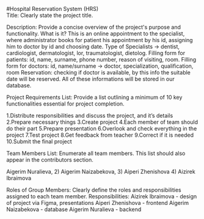 #Hospital Reservation System (HRS)                                       
Title: Clearly state the project title. 

Description: Provide a concise overview of the project's purpose and functionality.
What is it? This is an online appointment to the specialist, where administrator books for patient his appointment by his id, assigning him to doctor by id and choosing date.
Type of Specialists -> dentist, cardiologist, dermatologist, lor, traumatologist, dietolog.
Filling form for patients: id, name, surname,  phone number, reason of visiting, room.
Filling form for doctors: id, name/surname -> doctor, specialization, qualification, room 
Reservation: checking if doctor is available, by this info the suitable date will be reserved.
All of these informations will be stored in our database.


Project Requirements List: Provide a list outlining a minimum of 10 key functionalities essential for project completion.

1.Distribute responsibilities and discuss the project, and it’s details
2.Prepare necessary things 
3.Create project
4.Each member of team should do their part
5.Prepare presentation
6.Overlook and check everything in the project
7.Test project
8.Get feedback from teacher
9.Correct if it is needed
10.Submit the final project

Team Members List: Enumerate all team members. This list should also appear in the contributors section.
 
Aigerim Nuralieva, 2) Aigerim Naizabekova, 3) Aiperi Zhenishova 4) Aizirek Ibraimova 

Roles of Group Members: Clearly define the roles and responsibilities assigned to each team member.
Responsibilities: 
Aizirek Ibraimova - design of project via Figma, presentations
Aiperi  Zhenishova - frontend
Aigerim Naizabekova - database
Aigerim Nuralieva - backend
